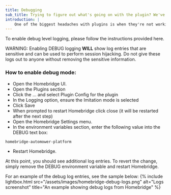 ```yaml
---
title: Debugging
sub_title: Trying to figure out what's going on with the plugin? We've got you covered.
introduction: |
    One of the biggest headaches with plugins is when they're not working like you'd expect them to. Diagnosing problems can be even further complicated because the server which is running the plugin is inaccessible to the developer of the plugin.
---
```

To enable debug level logging, please follow the instructions provided here.

WARNING: Enabling DEBUG logging **WILL** show log entries that are sensitive and can be used to perform session hijacking. Do not give these logs out to anyone without removing the sensitive information.

### How to enable debug mode:
- Open the Homebridge UI.
- Open the Plugins section
- Click the ... and select Plugin Config for the plugin
- In the Logging option, ensure the Imitation mode is selected
- Click Save
- When prompted to restart Homebridge click close (it will be restarted after the next step)
- Open the Homebridge Settings menu.
- In the environment variables section, enter the following value into the DEBUG text box:
```
homebridge-automower-platform
```
- Restart Homebridge.

At this point, you should see additional log entries. To revert the change, simply remove the DEBUG environment variable and restart Homebridge.

For an example of the debug log entries, see the sample below:
{% include lightbox.html src="/assets/images/homebridge-debug-logs.png" alt="Logs screenshot" title="An example showing debug logs from Homebridge" %}
